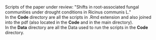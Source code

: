 Scripts of the paper under review: "Shifts in root-associated fungal communities under drought conditions in Ricinus communis L."
\
In the **Code** directory are all the scripts in .Rmd extension and also joined into the pdf (also located in the **Code** and in the main directory).
\
In the **Data** directory are all the Data used to run the scripts in the **Code** directory.
